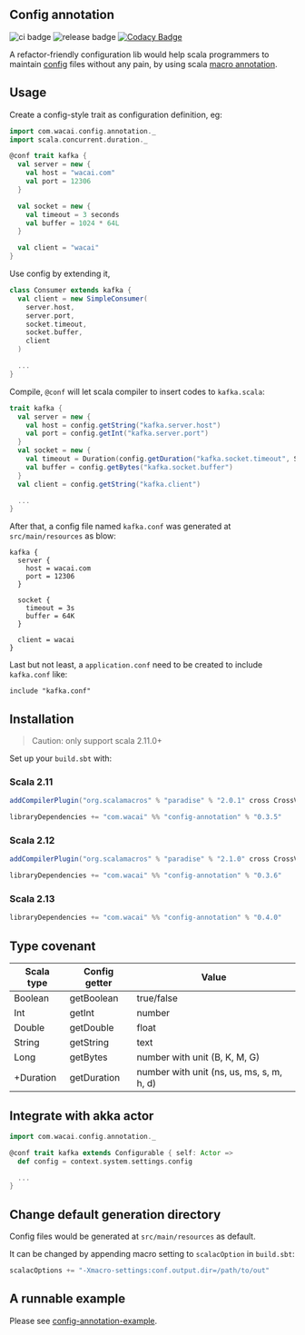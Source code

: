 ## Config annotation

![ci badge](https://github.com/zhongl/config-annotation/workflows/CI/badge.svg)
![release badge](https://github.com/zhongl/config-annotation/Release/badge.svg)
[![Codacy Badge](https://www.codacy.com/project/badge/b9158949586c439cb05e21333f52798b)](https://www.codacy.com/public/zhonglunfu/config-annotation)

A refactor-friendly configuration lib would help scala programmers to maintain [config][conf] files without any pain,
by using scala [macro annotation][mcr].

## Usage

Create a config-style trait as configuration definition, eg:

```scala
import com.wacai.config.annotation._
import scala.concurrent.duration._

@conf trait kafka {
  val server = new {
    val host = "wacai.com"
    val port = 12306
  }

  val socket = new {
    val timeout = 3 seconds
    val buffer = 1024 * 64L
  }

  val client = "wacai"
}
```

Use config by extending it,

```scala
class Consumer extends kafka {
  val client = new SimpleConsumer(
    server.host,
    server.port,
    socket.timeout,
    socket.buffer,
    client
  )

  ...
}
```

Compile, `@conf` will let scala compiler to insert codes to `kafka.scala`:

```scala
trait kafka {
  val server = new {
    val host = config.getString("kafka.server.host")
    val port = config.getInt("kafka.server.port")
  }
  val socket = new {
    val timeout = Duration(config.getDuration("kafka.socket.timeout", SECONDS))
    val buffer = config.getBytes("kafka.socket.buffer")
  }
  val client = config.getString("kafka.client")

  ...
}
```

After that, a config file named `kafka.conf` was generated at `src/main/resources` as blow:

```
kafka {
  server {
    host = wacai.com
    port = 12306
  }

  socket {
    timeout = 3s
    buffer = 64K
  }

  client = wacai
}

```

Last but not least, a `application.conf` need to be created to include `kafka.conf` like:

```
include "kafka.conf"
```


## Installation

> Caution: only support scala 2.11.0+

Set up your `build.sbt` with:

### Scala 2.11

```scala
addCompilerPlugin("org.scalamacros" % "paradise" % "2.0.1" cross CrossVersion.full)

libraryDependencies += "com.wacai" %% "config-annotation" % "0.3.5"
```

### Scala 2.12

```scala
addCompilerPlugin("org.scalamacros" % "paradise" % "2.1.0" cross CrossVersion.full)

libraryDependencies += "com.wacai" %% "config-annotation" % "0.3.6"
```

### Scala 2.13

```scala
libraryDependencies += "com.wacai" %% "config-annotation" % "0.4.0"
```


## Type covenant

|Scala type | Config getter | Value      |
|-----------|---------------|------------|
| Boolean   | getBoolean    | true/false |
| Int       | getInt        | number     |
| Double    | getDouble     | float      |
| String    | getString     | text       |
| Long      | getBytes      | number with unit (B, K, M, G)       |
| +Duration | getDuration   | number with unit (ns, us, ms, s, m, h, d)|


## Integrate with akka actor

```scala
import com.wacai.config.annotation._

@conf trait kafka extends Configurable { self: Actor =>
  def config = context.system.settings.config

  ...
}
```

## Change default generation directory

Config files would be generated at `src/main/resources` as default.

It can be changed by appending macro setting to `scalacOption` in `build.sbt`:

```scala
scalacOptions += "-Xmacro-settings:conf.output.dir=/path/to/out"
```

## A runnable example

Please see [config-annotation-example][cae].


[mcr]:http://docs.scala-lang.org/overviews/macros/annotations.html
[conf]:https://github.com/typesafehub/config
[cae]:https://github.com/wacai/config-annotation-example
